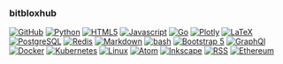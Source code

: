 ### bitbloxhub

[![GitHub](https://img.shields.io/badge/GitHub-100000?style=for-the-badge&logo=github&logoColor=white)](github.com/bitbloxhub)
[![Python](https://img.shields.io/badge/Python-3776AB?style=for-the-badge&logo=python&logoColor=white)](https://docs.python.org/3/reference/)
[![HTML5](https://img.shields.io/badge/HTML5-E34F26?style=for-the-badge&logo=html5&logoColor=white)](https://html.spec.whatwg.org/multipage/)
[![Javascript](https://img.shields.io/badge/JavaScript-323330?style=for-the-badge&logo=javascript&logoColor=F7DF1E)](https://www.ecma-international.org/publications-and-standards/standards/ecma-262/)
[![Go](https://img.shields.io/badge/Go-00ADD8?style=for-the-badge&logo=go&logoColor=white)](https://golang.org/ref/spec)
[![Plotly](https://img.shields.io/badge/Plotly-239120?style=for-the-badge&logo=plotly&logoColor=white)](https://plotly.com/graphing-libraries/)
[![LaTeX](https://img.shields.io/badge/LaTeX-47A141?style=for-the-badge&logo=LaTeX&logoColor=white)](https://github.com/latex3/latex3)
[![PostgreSQL](https://img.shields.io/badge/PostgreSQL-316192?style=for-the-badge&logo=postgresql&logoColor=white)](https://www.postgresql.org/files/documentation/pdf/13/postgresql-13-A4.pdf)
[![Redis](https://img.shields.io/badge/redis-%23DD0031.svg?&style=for-the-badge&logo=redis&logoColor=white)](https://redis.io/documentation)
[![Markdown](https://img.shields.io/badge/Markdown-000000?style=for-the-badge&logo=markdown&logoColor=white)](https://daringfireball.net/projects/markdown/)
[![bash](https://img.shields.io/badge/Shell_Script-121011?style=for-the-badge&logo=gnu-bash&logoColor=white)](https://www.gnu.org/software/bash/)
[![Bootstrap 5](https://img.shields.io/badge/Bootstrap-563D7C?style=for-the-badge&logo=bootstrap&logoColor=white)](https://getbootstrap.com/docs/5.0/getting-started/introduction/)
[![GraphQl](https://img.shields.io/badge/GraphQl-E10098?style=for-the-badge&logo=graphql&logoColor=white)](https://spec.graphql.org/draft/)
[![Docker](https://img.shields.io/badge/Docker-2CA5E0?style=for-the-badge&logo=docker&logoColor=white)](https://docs.docker.com/reference/)
[![Kubernetes](https://img.shields.io/badge/kubernetes-326ce5.svg?&style=for-the-badge&logo=kubernetes&logoColor=white)](https://kubernetes.io/docs/home/)
[![Linux](https://img.shields.io/badge/Linux-FCC624?style=for-the-badge&logo=linux&logoColor=black)](https://www.linux.org/)
[![Atom](https://img.shields.io/badge/Atom-66595C?style=for-the-badge&logo=Atom&logoColor=white)](https://atom.io)
[![Inkscape](https://img.shields.io/badge/Inkscape-000000?style=for-the-badge&logo=Inkscape&logoColor=white)](https://inkscape.org/)
[![RSS](https://img.shields.io/badge/RSS-FFA500?style=for-the-badge&logo=rss&logoColor=white)](https://www.rssboard.org/rss-specification)
[![Ethereum](https://img.shields.io/badge/Ethereum-A6A9AA?style=for-the-badge&logo=ethereum&logoColor=white)](https://ethereum.org/en/)
